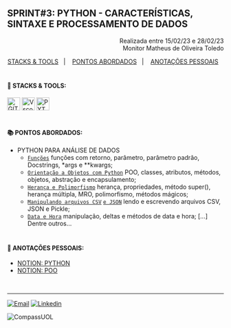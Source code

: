 ## SPRINT#3: PYTHON - CARACTERÍSTICAS, SINTAXE E PROCESSAMENTO DE DADOS

<p align="right">
Realizada entre 15/02/23 e 28/02/23<br>
Monitor Matheus de Oliveira Toledo
</p>


<!------------------------------------SUMMARY-->
<p align="center">
<a href="https://github.com/nataliasguimaraes/compassuol/tree/main/sprint_3#rocket-stacks--tools">STACKS & TOOLS</a>&nbsp;&nbsp;&nbsp;|&nbsp;&nbsp;&nbsp;
  <a href="https://github.com/nataliasguimaraes/compassuol/edit/main/sprint_3/README.md#-pontos-abordados">PONTOS ABORDADOS</a>&nbsp;&nbsp;&nbsp;|&nbsp;&nbsp;&nbsp;
  <a href="https://github.com/nataliasguimaraes/compassuol/edit/main/sprint_3/README.md#-anota%C3%A7%C3%B5es-pessoais">ANOTAÇÕES PESSOAIS</a>&nbsp;&nbsp;&nbsp;

#

 <!------------------------------------STACKS-->
#### :rocket: STACKS & TOOLS:
<p align="left">
  <a href="https://developer.mozilla.org/en-US/docs/Learn/Tools_and_testing/GitHub"><img  alt="GIT"  width="30" height="30" src="https://user-images.githubusercontent.com/104440384/218911437-22204b9b-b55c-4bdd-8e0e-ac539c3c3627.png"><a/>
  <a href="https://code.visualstudio.com/"><img  alt="Vscode"  width="30" height="30" src="https://user-images.githubusercontent.com/59892368/149663512-3f83da57-bdfe-4cef-bcc2-feb304a738ff.png"><a/>
 <a href="https://developer.mozilla.org/en-US/docs/Glossary/Python"><img  alt="PYTHON"  width="30" height="30" src="https://user-images.githubusercontent.com/104440384/219032064-240175ad-8a5b-4822-a8aa-d0fc995e4529.png"><a/>  
<br>
 
  #
<!------------------------------------PRODUCTION SKILLS-->

#### 📚 PONTOS ABORDADOS:

* PYTHON PARA ANÁLISE DE DADOS
  * [`Funções`](https://docs.python.org/pt-br/3/library/functions.html) funções com retorno, parâmetro, parâmetro padrão, Docstrings, *args e **kwargs;
  * [`Orientação a Objetos com Python`](https://docs.python.org/pt-br/3/library/dataclasses.html?highlight=classes#module-dataclasses) POO, classes, atributos, métodos, objetos, abstração e encapsulamento;
  * [`Herança e Polimorfismo`](https://docs.python.org/pt-br/3/library/dataclasses.html?highlight=heran%C3%A7a) herança, propriedades, método super(), herança múltipla, MRO, polimorfismo, métodos mágicos;
  * [`Manipulando arquivos CSV`](https://docs.python.org/pt-br/3/library/csv.html?highlight=csv#module-csv) [`e JSON`](https://docs.python.org/pt-br/3/library/json.html?highlight=json#module-json) lendo e escrevendo arquivos CSV, JSON e Pickle;
  * [`Data e Hora`](https://docs.python.org/pt-br/3/library/datetime.html?highlight=data%20hora#module-datetime) manipulação, deltas e métodos de data e hora;
  [...]
 <br>  Dentre outros...
   

#
<!------------------------------------ANOTAÇÕES-->
#### 📝 ANOTAÇÕES PESSOAIS:

   * <a href="https://natycodes.notion.site/Python-125a756b2d404d9e85545f14228ffb54">NOTION: PYTHON</a>
   * <a href="https://natycodes.notion.site/Python-POO-2da1af1c07704c038ff2257bdd35afa5">NOTION: POO</a>
 <br>  
  
<hr>
   
[![Email](https://img.shields.io/badge/-Gmail-%23333?style=for-the-badge&logo=gmail&logoColor=white)](mailto:guimaraessnatalia@gmail.com)
[![Linkedin](https://img.shields.io/badge/-LinkedIn-%230077B5?style=for-the-badge&logo=linkedin&logoColor=white)](https://www.linkedin.com/in/natalia-guimar%C3%A3es-6a357721b)
   
![CompassUOL](https://user-images.githubusercontent.com/104440384/214567499-2dc24c5e-d882-4825-b953-f5a69a6be44e.jpg)
